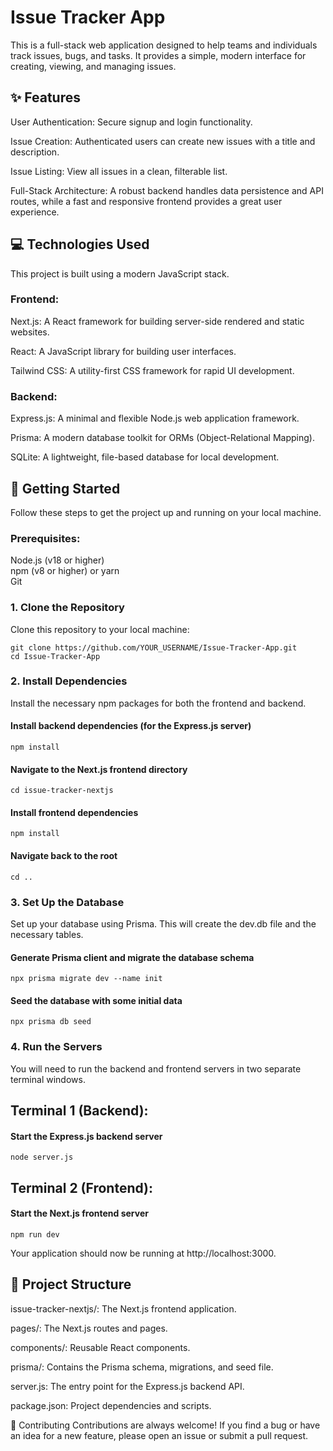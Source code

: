 # Issue Tracker App
This is a full-stack web application designed to help teams and individuals track issues, bugs, and tasks. It provides a simple, modern interface for creating, viewing, and managing issues.

## ✨ Features
User Authentication: Secure signup and login functionality.

Issue Creation: Authenticated users can create new issues with a title and description.

Issue Listing: View all issues in a clean, filterable list.

Full-Stack Architecture: A robust backend handles data persistence and API routes, while a fast and responsive frontend provides a great user experience.

## 💻 Technologies Used
This project is built using a modern JavaScript stack.

### Frontend:

Next.js: A React framework for building server-side rendered and static websites.

React: A JavaScript library for building user interfaces.

Tailwind CSS: A utility-first CSS framework for rapid UI development.

### Backend:

Express.js: A minimal and flexible Node.js web application framework.

Prisma: A modern database toolkit for ORMs (Object-Relational Mapping).

SQLite: A lightweight, file-based database for local development.

## 🚀 Getting Started
Follow these steps to get the project up and running on your local machine.

### Prerequisites:
Node.js (v18 or higher)\
npm (v8 or higher) or yarn\
Git

### 1. Clone the Repository
Clone this repository to your local machine:
```
git clone https://github.com/YOUR_USERNAME/Issue-Tracker-App.git
cd Issue-Tracker-App
```

### 2. Install Dependencies
Install the necessary npm packages for both the frontend and backend.

#### Install backend dependencies (for the Express.js server)
`npm install`

#### Navigate to the Next.js frontend directory
`cd issue-tracker-nextjs`

#### Install frontend dependencies
`npm install`

#### Navigate back to the root
`cd ..`

### 3. Set Up the Database
Set up your database using Prisma. This will create the dev.db file and the necessary tables.

#### Generate Prisma client and migrate the database schema
`npx prisma migrate dev --name init`

#### Seed the database with some initial data
`npx prisma db seed`

### 4. Run the Servers
You will need to run the backend and frontend servers in two separate terminal windows.

## Terminal 1 (Backend):

#### Start the Express.js backend server
`node server.js`

## Terminal 2 (Frontend):

#### Start the Next.js frontend server
`npm run dev`

Your application should now be running at http://localhost:3000.

## 📂 Project Structure
issue-tracker-nextjs/: The Next.js frontend application.

pages/: The Next.js routes and pages.

components/: Reusable React components.

prisma/: Contains the Prisma schema, migrations, and seed file.

server.js: The entry point for the Express.js backend API.

package.json: Project dependencies and scripts.

👋 Contributing
Contributions are always welcome! If you find a bug or have an idea for a new feature, please open an issue or submit a pull request.










